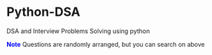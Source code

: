 # Python-DSA
DSA and Interview Problems Solving using python

<span style="color:blue">**Note**</span>
Questions are randomly arranged, but you can search on above
